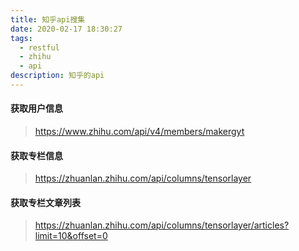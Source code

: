 ```yaml
---
title: 知乎api搜集
date: 2020-02-17 18:30:27
tags:  
  - restful
  - zhihu
  - api
description: 知乎的api
---
```

#### 获取用户信息
>https://www.zhihu.com/api/v4/members/makergyt

#### 获取专栏信息
>https://zhuanlan.zhihu.com/api/columns/tensorlayer

#### 获取专栏文章列表
>https://zhuanlan.zhihu.com/api/columns/tensorlayer/articles?limit=10&offset=0
